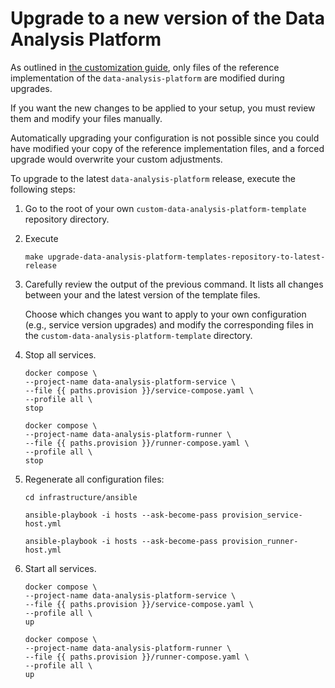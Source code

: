 
# Upgrade to a new version of the Data Analysis Platform

As outlined in [the customization guide](customization.md), only files of the reference implementation of the `data-analysis-platform` are modified during upgrades.

If you want the new changes to be applied to your setup, you must review them and modify your files manually. 

Automatically upgrading your configuration is not possible since you could have modified your copy of the reference implementation files, and a forced upgrade would overwrite your custom adjustments.

To upgrade to the latest `data-analysis-platform` release, execute the following steps:

1) Go to the root of your own `custom-data-analysis-platform-template` repository directory.

2) Execute 

    ```Shell
    make upgrade-data-analysis-platform-templates-repository-to-latest-release
    ```

3) Carefully review the output of the previous command. It lists all changes between your and the latest version of the template files.

    Choose which changes you want to apply to your own configuration (e.g., service version upgrades) and modify the corresponding files in the `custom-data-analysis-platform-template` directory.

4) Stop all services.

    ```Shell
    docker compose \
    --project-name data-analysis-platform-service \
    --file {{ paths.provision }}/service-compose.yaml \
    --profile all \
    stop
    ```

    ```Shell
    docker compose \
    --project-name data-analysis-platform-runner \
    --file {{ paths.provision }}/runner-compose.yaml \
    --profile all \
    stop
    ```

5) Regenerate all configuration files:

    ```Shell
    cd infrastructure/ansible

    ansible-playbook -i hosts --ask-become-pass provision_service-host.yml

    ansible-playbook -i hosts --ask-become-pass provision_runner-host.yml
    ```

6) Start all services.

    ```Shell
    docker compose \
    --project-name data-analysis-platform-service \
    --file {{ paths.provision }}/service-compose.yaml \
    --profile all \
    up
    ```

    ```Shell
    docker compose \
    --project-name data-analysis-platform-runner \
    --file {{ paths.provision }}/runner-compose.yaml \
    --profile all \
    up
    ```


